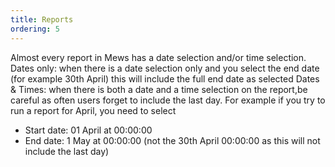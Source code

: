 ```yaml
---
title: Reports
ordering: 5
---
```


Almost every report in Mews has a date selection and/or time selection.
Dates only: when there is a date selection only and you select the end date (for example 30th April) this will include the full end date as selected
Dates & Times: when there is both a date and a time selection on the report,be careful as often users forget to include the last day. For example if you try to run a report for April, you need to select
 - Start date: 01 April at 00:00:00
 - End date: 1 May at 00:00:00 (not the 30th April 00:00:00 as this will not include the last day)
